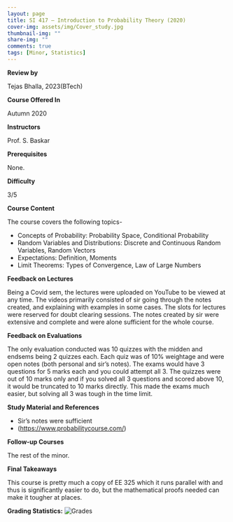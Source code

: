 ```yaml
---
layout: page
title: SI 417 – Introduction to Probability Theory (2020)
cover-img: assets/img/Cover_study.jpg
thumbnail-img: ""
share-img: ""
comments: true
tags: [Minor, Statistics]
---
```


**Review by**

Tejas Bhalla, 2023(BTech)

**Course Offered In**

Autumn 2020

**Instructors**

Prof. S. Baskar

**Prerequisites**

None.  

**Difficulty**

3/5 

**Course Content**

The course covers the following topics-
- Concepts of Probability: Probability Space, Conditional Probability 
- Random Variables and Distributions: Discrete and Continuous Random Variables, Random Vectors 
- Expectations: Definition, Moments 
- Limit Theorems: Types of Convergence, Law of Large Numbers

**Feedback on Lectures**

Being a Covid sem, the lectures were uploaded on YouTube to be viewed at any time. The videos primarily consisted of sir going through the notes created, and explaining with examples in some cases. The slots for lectures were reserved for doubt clearing sessions. The notes created by sir were extensive and complete and were alone sufficient for the whole course.

**Feedback on Evaluations**

The only evaluation conducted was 10 quizzes with the midden and endsems being 2 quizzes each. Each quiz was of 10% weightage and were open notes (both personal and sir’s notes). The exams would have 3 questions for 5 marks each and you could attempt all 3. The quizzes were out of 10 marks only and if you solved all 3 questions and scored above 10, it would be truncated to 10 marks directly. This made the exams much easier, but solving all 3 was tough in the time limit. 

**Study Material and References**

- Sir’s notes were sufficient
- (https://www.probabilitycourse.com/)

**Follow-up Courses**

The rest of the minor.

**Final Takeaways**

This course is pretty much a copy of EE 325 which it runs parallel with and thus is significantly easier to do, but the mathematical proofs needed can make it tougher at places.

**Grading Statistics:**
![Grades](SI417_2020_grades.jpg)
